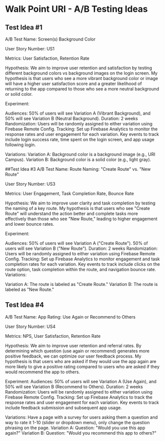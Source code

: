 # Walk Point URI - A/B Testing Ideas

## Test Idea #1
A/B Test Name: Screen(s) Background Color

User Story Number: US1

Metrics: User Satisfaction, Retention Rate

Hypothesis: We aim to improve user retention and satisfaction by testing different background colors vs background images on the login screen. My hypothesis is that users who see a more vibrant background color or image will have a higher user satisfaction score and a greater likelihood of returning to the app compared to those who see a more neutral background or solid color.

Experiment:

Audiences: 50% of users will see Variation A (Vibrant Background), and 50% will see Variation B (Neutral Background).
Duration: 2 weeks
Randomization: Users will be randomly assigned to either variation using Firebase Remote Config.
Tracking: Set up Firebase Analytics to monitor the response rates and user engagement for each variation. Key events to track include login success rate, time spent on the login screen, and app usage following login.

Variations:
Variation A: Background color is a background image (e.g., URI Campus).
Variation B: Background color is a solid color (e.g., light gray).

##Test Idea #3
A/B Test Name: Route Naming: "Create Route" vs. "New Route"

User Story Number: US3

Metrics: User Engagement, Task Completion Rate, Bounce Rate

Hypothesis:
We aim to improve user clarity and task completion by testing the naming of a key route. My hypothesis is that users who see "Create Route" will understand the action better and complete tasks more effectively than those who see "New Route," leading to higher engagement and lower bounce rates.

Experiment:

Audiences:
50% of users will see Variation A ("Create Route").
50% of users will see Variation B ("New Route").
Duration: 2 weeks
Randomization: Users will be randomly assigned to either variation using Firebase Remote Config.
Tracking: Set up Firebase Analytics to monitor engagement and task completion rates for each variation. Key events to track include clicks on the route option, task completion within the route, and navigation bounce rate.
Variations:

Variation A: The route is labeled as "Create Route."
Variation B: The route is labeled as "New Route."

## Test Idea #4
A/B Test Name: App Rating: Use Again or Recommend to Others

User Story Number: US4

Metrics: NPS, User Satisfaction, Retention Rate

Hypothesis: We aim to improve user retention and referral rates. By determining which question (use again or recommend) generates more positive feedback, we can optimize our user feedback process. My hypothesis is that users who are asked if they would use the app again are more likely to give a positive rating compared to users who are asked if they would recommend the app to others. 

Experiment:
  Audiences: 50% of users will see Variation A (Use Again), and 50% will see Variation B (Recommend to Others).
  Duration: 2 weeks
  Randomization: Users will be randomly assigned to either variation using Firebase Remote Config.
  Tracking: Set up Firebase Analytics to track the response rates and user engagement for each variation. Key events to track include feedback submission and subsequent app usage.

Variations: 
  Have a page with a survey for users asking them a question and way to rate it 1-10 (slider or dropdown menu), only change the question phrasing on the page.
    Variation A: Question: "Would you use this app again?"
    Variation B: Question: "Would you recommend this app to others?"

